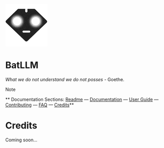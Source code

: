 ![BatLLM's logo](./images/logo-small.png)


# BatLLM
*What we do not understand we do not posses* - Goethe.


> [!NOTE]
> ** Documentation Sections:
> [Readme](README.md)  &mdash;  [Documentation](DOCUMENTATION.md)  &mdash; [User Guide](USER_GUIDE.md)  &mdash; [Contributing](CONTRIBUTING.md)  &mdash; [FAQ](FAQ.md)  &mdash; [Credits](CREDITS.md)** 

# Credits

Coming soon...




